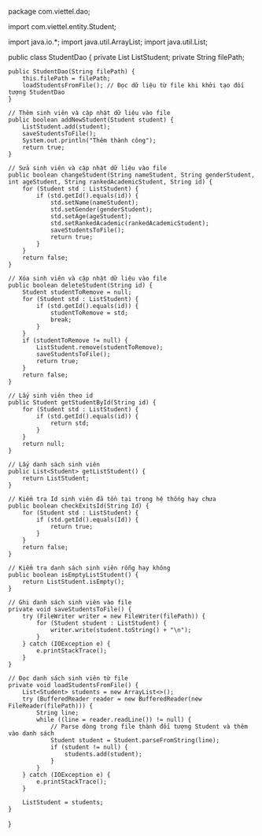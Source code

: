 package com.viettel.dao;

import com.viettel.entity.Student;

import java.io.*;
import java.util.ArrayList;
import java.util.List;

public class StudentDao {
    private List<Student> ListStudent;
    private String filePath;

    public StudentDao(String filePath) {
        this.filePath = filePath;
        loadStudentsFromFile(); // Đọc dữ liệu từ file khi khởi tạo đối tượng StudentDao
    }

    // Thêm sinh viên và cập nhật dữ liệu vào file
    public boolean addNewStudent(Student student) {
        ListStudent.add(student);
        saveStudentsToFile();
        System.out.println("Thêm thành công");
        return true;
    }

    // Sửa sinh viên và cập nhật dữ liệu vào file
    public boolean changeStudent(String nameStudent, String genderStudent, int ageStudent, String rankedAcademicStudent, String id) {
        for (Student std : ListStudent) {
            if (std.getId().equals(id)) {
                std.setName(nameStudent);
                std.setGender(genderStudent);
                std.setAge(ageStudent);
                std.setRankedAcademic(rankedAcademicStudent);
                saveStudentsToFile();
                return true;
            }
        }
        return false;
    }

    // Xóa sinh viên và cập nhật dữ liệu vào file
    public boolean deleteStudent(String id) {
        Student studentToRemove = null;
        for (Student std : ListStudent) {
            if (std.getId().equals(id)) {
                studentToRemove = std;
                break;
            }
        }
        if (studentToRemove != null) {
            ListStudent.remove(studentToRemove);
            saveStudentsToFile();
            return true;
        }
        return false;
    }

    // Lấy sinh viên theo id
    public Student getStudentById(String id) {
        for (Student std : ListStudent) {
            if (std.getId().equals(id)) {
                return std;
            }
        }
        return null;
    }

    // Lấy danh sách sinh viên
    public List<Student> getListStudent() {
        return ListStudent;
    }

    // Kiểm tra Id sinh viên đã tồn tại trong hệ thống hay chưa
    public boolean checkExitsId(String Id) {
        for (Student std : ListStudent) {
            if (std.getId().equals(Id)) {
                return true;
            }
        }
        return false;
    }

    // Kiểm tra danh sách sinh viên rỗng hay không
    public boolean isEmptyListStudent() {
        return ListStudent.isEmpty();
    }

    // Ghi danh sách sinh viên vào file
    private void saveStudentsToFile() {
        try (FileWriter writer = new FileWriter(filePath)) {
            for (Student student : ListStudent) {
                writer.write(student.toString() + "\n");
            }
        } catch (IOException e) {
            e.printStackTrace();
        }
    }

    // Đọc danh sách sinh viên từ file
    private void loadStudentsFromFile() {
        List<Student> students = new ArrayList<>();
        try (BufferedReader reader = new BufferedReader(new FileReader(filePath))) {
            String line;
            while ((line = reader.readLine()) != null) {
                // Parse dòng trong file thành đối tượng Student và thêm vào danh sách
                Student student = Student.parseFromString(line);
                if (student != null) {
                    students.add(student);
                }
            }
        } catch (IOException e) {
            e.printStackTrace();
        }

        ListStudent = students;
    }
}
